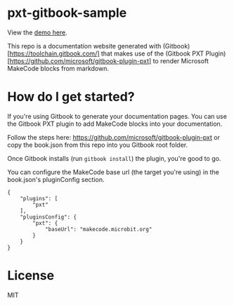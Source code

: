 # pxt-gitbook-sample

View the [demo here](https://microsoft.github.io/pxt-gitbook-sample/).

This repo is a documentation website generated with (Gitbook)[https://toolchain.gitbook.com/] that makes use of the (Gitbook PXT Plugin)[https://github.com/microsoft/gitbook-plugin-pxt] to render Microsoft MakeCode blocks from markdown.

# How do I get started?

If you're using Gitbook to generate your documentation pages. You can use the Gitbook PXT plugin to add MakeCode blocks into your documentation. 

Follow the steps here: https://github.com/microsoft/gitbook-plugin-pxt or copy the book.json from this repo into you Gitbook root folder. 

Once Gitbook installs (run `gitbook install`) the plugin, you're good to go. 

You can configure the MakeCode base url (the target you're using) in the book.json's pluginConfig section.

```
{
    "plugins": [
        "pxt"
    ],
    "pluginsConfig": {
        "pxt": {
            "baseUrl": "makecode.microbit.org"
        }
    }
}
```

# License

MIT